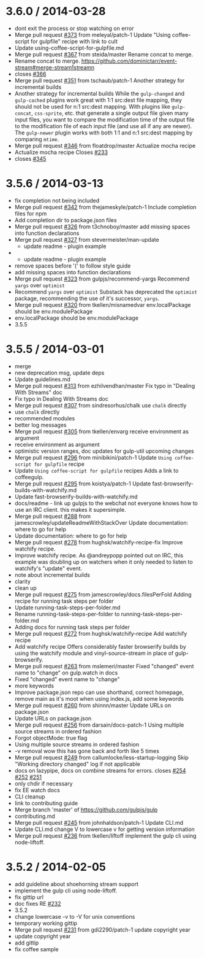 3.6.0 / 2014-03-28
==================

  * dont exit the process or stop watching on error
  * Merge pull request [#373](https://github.com/gulpjs/gulp/issues/373) from meleyal/patch-1
    Update "Using coffee-script for gulpfile" recipe with link to cult
  * Update using-coffee-script-for-gulpfile.md
  * Merge pull request [#367](https://github.com/gulpjs/gulp/issues/367) from steida/master
    Rename concat to merge.
  * Rename concat to merge.
    https://github.com/dominictarr/event-stream#merge-stream1streamn
  * closes [#366](https://github.com/gulpjs/gulp/issues/366)
  * Merge pull request [#351](https://github.com/gulpjs/gulp/issues/351) from tschaub/patch-1
    Another strategy for incremental builds
  * Another strategy for incremental builds
    While the `gulp-changed` and `gulp-cached` plugins work great with 1:1 src:dest file mapping, they should not be used for n:1 src:dest mapping.  With plugins like `gulp-concat`, `css-sprite`, etc. that generate a single output file given many input files, you want to compare the modification time of the output file to the modification file of each input file (and use all if any are newer).
    The `gulp-newer` plugin works with both 1:1 and n:1 src:dest mapping by comparing `mtime`.
  * Merge pull request [#346](https://github.com/gulpjs/gulp/issues/346) from floatdrop/master
    Actualize mocha recipe
  * Actualize mocha recipe
    Closes [#233](https://github.com/gulpjs/gulp/issues/233)
  * closes [#345](https://github.com/gulpjs/gulp/issues/345)

3.5.6 / 2014-03-13
==================

  * fix completion not being included
  * Merge pull request [#342](https://github.com/gulpjs/gulp/issues/342) from thejameskyle/patch-1
    Include completion files for npm
  * Add completion dir to package.json files
  * Merge pull request [#326](https://github.com/gulpjs/gulp/issues/326) from t3chnoboy/master
    add missing spaces into function declarations
  * Merge pull request [#327](https://github.com/gulpjs/gulp/issues/327) from stevermeister/man-update
    + update readme - plugin example
  * + update readme - plugin example
  * remove spaces before '(' to follow style guide
  * add missing spaces into function declarations
  * Merge pull request [#323](https://github.com/gulpjs/gulp/issues/323) from gulpjs/recommend-yargs
    Recommend `yargs` over `optimist`
  * Recommend `yargs` over `optimist`
    Substack has deprecated the `optimist` package, recommending the use of
    it's successor, `yargs`.
  * Merge pull request [#320](https://github.com/gulpjs/gulp/issues/320) from tkellen/misnamedvar
    env.localPackage should be env.modulePackage
  * env.localPackage should be env.modulePackage
  * 3.5.5

3.5.5 / 2014-03-01
==================

  * merge
  * new deprecation msg, update deps
  * Update guidelines.md
  * Merge pull request [#313](https://github.com/gulpjs/gulp/issues/313) from ezhilvendhan/master
    Fix typo in "Dealing With Streams" doc
  * Fix typo in Dealing With Streams doc
  * Merge pull request [#307](https://github.com/gulpjs/gulp/issues/307) from sindresorhus/chalk
    use `chalk` directly
  * use `chalk` directly
  * recommended modules
  * better log messages
  * Merge pull request [#305](https://github.com/gulpjs/gulp/issues/305) from tkellen/envarg
    receive environment as argument
  * receive environment as argument
  * optimistic version ranges, doc updates for gulp-util upcoming changes
  * Merge pull request [#296](https://github.com/gulpjs/gulp/issues/296) from minibikini/patch-1
    Update `Using coffee-script for gulpfile` recipe
  * Update `Using coffee-script for gulpfile` recipes
    Adds a link to coffeegulp.
  * Merge pull request [#295](https://github.com/gulpjs/gulp/issues/295) from koistya/patch-1
    Update fast-browserify-builds-with-watchify.md
  * Update fast-browserify-builds-with-watchify.md
  * docs/readme - link up gulpjs to the webchat
    not everyone knows how to use an IRC client. this makes it supersimple.
  * Merge pull request [#288](https://github.com/gulpjs/gulp/issues/288) from jamescrowley/updateReadmeWithStackOver
    Update documentation: where to go for help
  * Update documentation: where to go for help
  * Merge pull request [#278](https://github.com/gulpjs/gulp/issues/278) from hughsk/watchify-recipe-fix
    Improve watchify recipe.
  * Improve watchify recipe.
    As @andreypopp pointed out on IRC, this example was doubling up
    on watchers when it only needed to listen to watchify's "update"
    event.
  * note about incremental builds
  * clarity
  * clean up
  * Merge pull request [#275](https://github.com/gulpjs/gulp/issues/275) from jamescrowley/docs.filesPerFold
    Adding recipe for running task steps per folder
  * Update running-task-steps-per-folder.md
  * Rename running-task-steps-per-folder to running-task-steps-per-folder.md
  * Adding docs for running task steps per folder
  * Merge pull request [#272](https://github.com/gulpjs/gulp/issues/272) from hughsk/watchify-recipe
    Add watchify recipe
  * Add watchify recipe
    Offers considerably faster browserify builds by using the
    watchify module and vinyl-source-stream in place of
    gulp-browserify.
  * Merge pull request [#263](https://github.com/gulpjs/gulp/issues/263) from mslemeri/master
    Fixed "changed" event name to "change" on gulp.watch in docs
  * Fixed "changed" event name to "change"
  * more keywords
  * Improve package.json
    repo can use shorthand, correct homepage, remove main as it's moot when using index.js, add some keywords
  * Merge pull request [#260](https://github.com/gulpjs/gulp/issues/260) from shinnn/master
    Update URLs on package.json
  * Update URLs on package.json
  * Merge pull request [#256](https://github.com/gulpjs/gulp/issues/256) from darsain/docs-patch-1
    Using multiple source streams in ordered fashion
  * Forgot objectMode: true flag
  * Using multiple source streams in ordered fashion
  * -v removal wow this has gone back and forth like 5 times
  * Merge pull request [#249](https://github.com/gulpjs/gulp/issues/249) from callumlocke/less-startup-logging
    Skip "Working directory changed" log if not applicable
  * docs on lazypipe, docs on combine streams for errors. closes [#254](https://github.com/gulpjs/gulp/issues/254) [#252](https://github.com/gulpjs/gulp/issues/252) [#251](https://github.com/gulpjs/gulp/issues/251)
  * only chdir if necessary
  * fix EE watch docs
  * CLI cleanup
  * link to contributing guide
  * Merge branch 'master' of https://github.com/gulpjs/gulp
  * contributing.md
  * Merge pull request [#245](https://github.com/gulpjs/gulp/issues/245) from johnhaldson/patch-1
    Update CLI.md
  * Update CLI.md
    change V to lowercase v for getting version information
  * Merge pull request [#236](https://github.com/gulpjs/gulp/issues/236) from tkellen/liftoff
    implement the gulp cli using node-liftoff.

3.5.2 / 2014-02-05
==================

  * add guideline about shoehorning stream support
  * implement the gulp cli using node-liftoff.
  * fix gittip url
  * doc fixes RE [#232](https://github.com/gulpjs/gulp/issues/232)
  * 3.5.2
  * change lowercase -v to -V for unix conventions
  * temporary working gittip
  * Merge pull request [#231](https://github.com/gulpjs/gulp/issues/231) from gdi2290/patch-1
    update copyright year
  * update copyright year
  * add gittip
  * fix coffee sample
